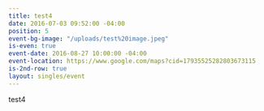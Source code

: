 ```yaml
---
title: test4
date: 2016-07-03 09:52:00 -04:00
position: 5
event-bg-image: "/uploads/test%20image.jpeg"
is-even: true
event-date: 2016-08-27 10:00:00 -04:00
event-location: https://www.google.com/maps?cid=17935525282803673115
is-2nd-row: true
layout: singles/event
---
```


test4
